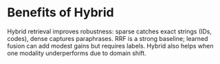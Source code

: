 # Benefits of Hybrid

Hybrid retrieval improves robustness: sparse catches exact strings (IDs, codes), dense captures paraphrases. RRF is a strong baseline; learned fusion can add modest gains but requires labels. Hybrid also helps when one modality underperforms due to domain shift.
